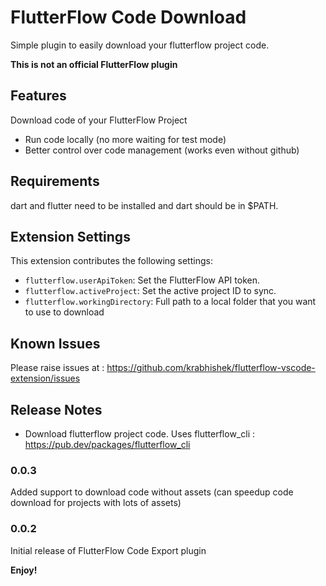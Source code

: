 # FlutterFlow Code Download

Simple plugin to easily download your flutterflow project code.

**This is not an official FlutterFlow plugin**

## Features

Download code of your FlutterFlow Project

* Run code locally (no more waiting for test mode)
* Better control over code management (works even without github)

## Requirements

dart and flutter need to be installed and dart should be in $PATH. 

## Extension Settings

This extension contributes the following settings:

* `flutterflow.userApiToken`: Set the FlutterFlow API token.
* `flutterflow.activeProject`: Set the active project ID to sync.
* `flutterflow.workingDirectory`: Full path to a local folder that you want to use to download 

## Known Issues

Please raise issues at : https://github.com/krabhishek/flutterflow-vscode-extension/issues

## Release Notes

* Download flutterflow project code. Uses flutterflow_cli : https://pub.dev/packages/flutterflow_cli

### 0.0.3

Added support to download code without assets (can speedup code download for projects with lots of assets)
### 0.0.2

Initial release of FlutterFlow Code Export plugin

**Enjoy!**
